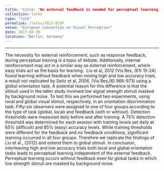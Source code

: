```yaml
---
title: "title: "No external feedback is needed for perceptual learning to occur in local and global orientation tasks."
collection: talks
type: "Talk"
permalink: /talks/2017-ECVP
venue: "European Convention on Visual Perception"
date: 2017-08-30
location: "Berlin, Germany"
---
```

** **

The necessity for external reinforcement, such as response feedback, during perceptual training is a topic of debate. Additionally, internal reinforcement may act in a similar way as external reinforcement, where easy trials act as the basis for learning.  Liu et al, 2012 (Vis Res, (61) 15-24) found learning without feedback when mixing high and low accuracy trials, a result not replicated by Seitz et al, 2006, (Vis Res,(6) 966-973) using a global orientation task. A potential reason for this difference is that the stimuli used in the latter study involved low signal strength stimuli masked by background noise. To test this we performed two experiments, using local and global visual stimuli, respectively, in an orientation discrimination task. Fifty-six observers were assigned to one of four groups according to the type of task (global, local) and feedback (with or without). Detection thresholds were measured daily before and after training. A 75% detection threshold was determined for each session with training levels set daily at 65% (difficult) and 85% (easy) accuracy levels. While training thresholds were different for the feedback and no feedback conditions, significant learning occurred in all four groups. Therefore we replicate the findings of Liu et al., (2012) and extend them to global stimuli. In conclusion, interleaving high and low accuracy trials both local and global orientation tasks leads to perceptual learning independent of the external feedback. Perceptual learning occurs without feedback even for global tasks in which low strength stimuli are masked by background noise.


